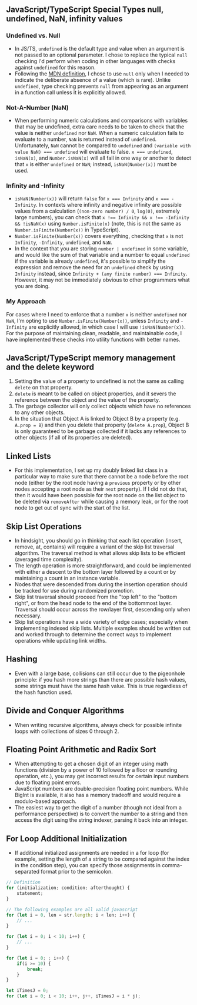 ## JavaScript/TypeScript Special Types null, undefined, NaN, infinity values

### Undefined vs. Null

- In JS/TS, `undefined` is the default type and value when an argument is not passed to an optional parameter. I chose to replace  the typical `null` checking I'd perform when coding in other languages with checks against `undefined` for this reason.
- Following the [MDN definition](https://developer.mozilla.org/en-US/docs/Web/JavaScript/Reference/Operators/null), I chose to use `null` only when I needed to indicate the deliberate absence of a value (which is rare). Unlike `undefined`, type checking prevents `null` from appearing as an argument in a function call unless it is explicitly allowed.

### Not-A-Number (NaN)

- When performing numeric calculations and comparisons with variables that may be undefined, extra care needs to be taken to check that the value is neither `undefined` nor `NaN`. When a numeric calculation fails to evaluate to a number, `NaN` is returned instead of `undefined`. Unfortunately, `NaN` cannot be compared to `undefined` and `(variable with value NaN) === undefined` will evaluate to false. `x === undefined`, `isNaN(x)`, and `Number.isNaN(x)` will all fail in one way or another to detect that `x` is either `undefined` or `NaN`; instead, `isNaN(Number(x))` must be used.

### Infinity and -Infinity

- `isNaN(Number(x))` will return `false` for `x === Infinity` and `x === -Infinity`. In contexts where infinity and negative infinity are possible values from a calculation (`(non-zero number) / 0`, `log(0)`, extremely large numbers), you can check that `x !== Infinity && x !== -Infinity && !isNaN(x)` using `Number.isFinite(x)` (note, this is not the same as `Number.isFinite(Number(x))` in TypeScript).
- `Number.isFinite(Number(x))` covers everything, checking that `x` is not `Infinity`, `-Infinity`, `undefined`, and `NaN`.
- In the context that you are storing `number | undefined` in some variable, and would like the sum of that variable and a number to equal `undefined` if the variable is already `undefined`, it's possible to simplify the expression and remove the need for an `undefined` check by using `Infinity` instead, since `Infinity + (any finite number) === Infinity`. However, it may not be immediately obvious to other programmers what you are doing.

### My Approach

For cases where I need to enforce that a number `x` is neither `undefined` nor `NaN`, I'm opting to use `Number.isFinite(Number(x))`, unless `Infinity` and `-Infinity` are explicitly allowed, in which case I will use `!isNaN(Number(x))`. For the purpose of maintaining clean, readable, and maintainable code, I have implemented these checks into utility functions with better names.

## JavaScript/TypeScript memory management and the delete keyword

1. Setting the value of a property to undefined is not the same as calling `delete` on that property.
2. `delete` is meant to be called on object properties, and it severs the reference between the object and the value of the property.
3. The garbage collector will only collect objects which have no references to any other objects.
4. In the situation that Object A is linked to Object B by a property (e.g. `A.prop = B`) and then you delete that property (`delete A.prop`), Object B is only guaranteed to be garbage collected if it lacks any references to other objects (if all of its properties are deleted).

## Linked Lists

- For this implementation, I set up my doubly linked list class in a particular way to make sure that there cannot be a node before the root node (either by the root node having a `previous` property or by other nodes accepting a root node as their `next` property). If I did not do that, then it would have been possible for the root node on the list object to be deleted via `removeAfter` while causing a memory leak, or for the root node to get out of sync with the start of the list.

## Skip List Operations

- In hindsight, you should go in thinking that each list operation (insert, remove, at, contains) will require a variant of the skip list traversal algorithm. The traversal method is what allows skip lists to be efficient (averaged time complexity).
- The length operation is more straightforward, and could be implemented with either a descent to the bottom layer followed by a count or by maintaining a count in an instance variable.
- Nodes that were descended from during the insertion operation should be tracked for use during randomized promotion.
- Skip list traversal should proceed from the "top left" to the "bottom right", or from the head node to the end of the bottommost layer. Traversal should occur across the row/layer first, descending only when necessary.
- Skip list operations have a wide variety of edge cases; especially when implementing indexed skip lists. Multiple examples should be written out and worked through to determine the correct ways to implement operations while updating link widths.

## Hashing

- Even with a large base, collisions can still occur due to the pigeonhole principle: if you hash more strings than there are possible hash values, some strings must have the same hash value. This is true regardless of the hash function used.

## Divide and Conquer Algorithms

- When writing recursive algorithms, always check for possible infinite loops with collections of sizes 0 through 2.

## Floating Point Arithmetic and Radix Sort

- When attempting to get a chosen digit of an integer using math functions (division by a power of 10 followed by a floor or rounding operation, etc.), you may get incorrect results for certain input numbers due to floating point errors.
- JavaScript numbers are double-precision floating point numbers. While BigInt is available, it also has a memory tradeoff and would require a modulo-based approach.
- The easiest way to get the digit of a number (though not ideal from a performance perspective) is to convert the number to a string and then access the digit using the string indexer, parsing it back into an integer.

## For Loop Additional Initialization

- If additional initialized assignments are needed in a for loop (for example, setting the length of a string to be compared against the index in the condition step), you can specify those assignments in comma-separated format prior to the semicolon.

```ts
// Definition
for (initialization; condition; afterthought) {
    statement;
}

// The following examples are all valid javascript
for (let i = 0, len = str.length; i < len; i++) {
    // ...
}

for (let i = 0; i < 10; i++) {
    // ...
}

for (let i = 0; ; i++) {
    if(i >= 10) {
        break;
    }
}

let iTimesJ = 0;
for (let i = 0; i < 10; i++, j++, iTimesJ = i * j);
```
